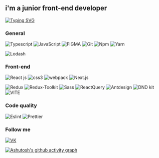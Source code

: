 ## i'm a junior front-end developer

[![Typing SVG](https://readme-typing-svg.herokuapp.com?color=%2336BCF7&lines=Computer+science+student)](https://git.io/typing-svg)

### General
![Typescript](https://img.shields.io/badge/-Typescript-black?style=for-the-badge&logo=typescript&logoColor=FFFFFF)
![JavaScript](https://img.shields.io/badge/-JavaScript-black?style=for-the-badge&logo=javascript&logoColor=FFFFFF)
![FIGMA](https://img.shields.io/badge/-Figma-black?style=for-the-badge&logo=figma&)
![Git](https://img.shields.io/badge/-Git-black?style=for-the-badge&logo=Git&logoColor=FFFFFF)
![Npm](https://img.shields.io/badge/-Npm-black?style=for-the-badge&logo=Npm&logoColor=FFFFFF)
![Yarn](https://img.shields.io/badge/-Yarn-black?style=for-the-badge&logo=Yarn&logoColor=FFFFFF)

![Lodash](https://img.shields.io/badge/-lodash-white?style=for-the-badge&logo=lodash&logoColor=FFFFFF)


### Front-end
![React js](https://img.shields.io/badge/-React-black?style=for-the-badge&logo=React&logoColor=#FFFFFF)
![css3](https://img.shields.io/badge/-css3-black?style=for-the-badge&logo=css3&logoColor=#FFFFFF)
![webpack](https://img.shields.io/badge/-Webpack-black?style=for-the-badge&logo=Webpack&logoColor=FFFFFF)
![Next.js](https://img.shields.io/badge/-Next.Js-black?style=for-the-badge&logo=Next.Js&logoColor=FFFFFF)

![Redux](https://img.shields.io/badge/-Redux-black?style=for-the-badge&logo=Redux&logoColor=FFFFFF)
![Redux-Toolkit](https://img.shields.io/badge/-ReduxToolkit-black?style=for-the-badge&logo=Redux&logoColor=FFFFFF)
![Sass](https://img.shields.io/badge/-Sass-black?style=for-the-badge&logo=Sass&logoColor=#FFFFFF)
![ReactQuery](https://img.shields.io/badge/-ReactQuery-black?style=for-the-badge&logo=ReactQuery&logoColor=#FFFFFF)
![Antdesign](https://img.shields.io/badge/-Antdesign-black?style=for-the-badge&logo=Antdesign&logoColor=#FFFFFF)
![DND kit](https://img.shields.io/badge/-Dndkit-black?style=for-the-badge&logo=dndkit&logoColor=#FFFFFF)
![VITE](https://img.shields.io/badge/-VITE-black?style=for-the-badge&logo=VITE&logoColor=#FFFFFF)



### Code quality
![Eslint](https://img.shields.io/badge/-Eslint-black?style=for-the-badge&logo=Eslint&logoColor=#FFFFFF)
![Prettier](https://img.shields.io/badge/-Prettier-black?style=for-the-badge&logo=Prettier&logoColor=FFFFFF)

### Follow me

[![VK](https://img.shields.io/badge/-VKONTAKTE-000000?style=for-the-badge&logo=VK&logoColor=FFFFFF)](https://vk.com/salutkishukekaterine)

[![Ashutosh's github activity graph](https://activity-graph.herokuapp.com/graph?username=devloliconic)](https://github.com/ashutosh00710/github-readme-activity-graph)
